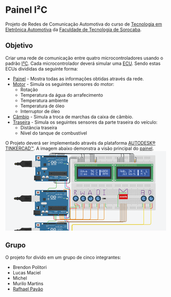 # Painel I²C
Projeto de Redes de Comunicação Automotiva do curso de [Tecnologia em Eletrônica Automotiva](http://fatecsorocaba.edu.br/curso_ea.asp "Eletrônica Fatec") da [Faculdade de Tecnologia de Sorocaba](http://fatecsorocaba.edu.br/ "Fatec Sorocaba").

## Objetivo
Criar uma rede de comunicação entre quatro microcontroladores usando o padrão [I²C](https://www.i2c-bus.org/specification/ "Padrão I²C").
Cada microcontrolador deverá simular uma [ECU](https://en.wikipedia.org/wiki/Engine_control_unit "Wikipedia EN"). Sendo estas ECUs divididas da seguinte forma:
* [Painel](ecu-painel/main.cpp) - Mostra todas as informações obtidas através da rede.
* [Motor](ecu-motor/main.cpp) - Simula os seguintes sensores do motor:
  - Rotação
  - Temperatura da água do arrafecimento
  - Temperatura ambiente
  - Temperatura de óleo
  - Interruptor de óleo
* [Câmbio](ecu-cambio/main.cpp) - Simula a troca de marchas da caixa de câmbio.
* [Traseira](ecu-traseira/main.cpp) - Simula os seguintes sensores da parte traseira do veículo:
  - Distância traseira
  - Nível do tanque de combustível

O Projeto deverá ser implementado através da plataforma [AUTODESK® TINKERCAD™](https://www.tinkercad.com/ "TINKERCAD"). A imagem abaixo demonstra a visão principal do [painel](https://www.tinkercad.com/things/4LXyvpHGJDU "Projeto no TINKERCAD").
![Imagem principal do painel automotivo](imagens/painel-I2C.png?raw=true "Painel principal")

## Grupo
O projeto for divido em um grupo de cinco integrantes:
* Brendon Politori
* Lucas Maciel
* Michel
* Murilo Martins
* [Rafhael Payão](https://github.com/rafaeltmbr/ "GitHub")
